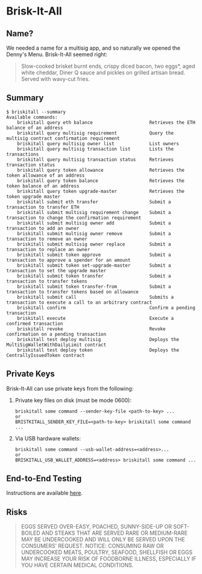 # Brisk-It-All

## Name?

We needed a name for a multisig app, and so naturally we opened the Denny's Menu. Brisk-It-All seemed right:

> Slow-cooked brisket burnt ends, crispy diced bacon, two eggs*, aged white cheddar, Diner Q sauce and pickles on grilled artisan bread. Served with wavy-cut fries.

## Summary

```
$ briskitall --summary
Available commands:
    briskitall query eth balance                     Retrieves the ETH balance of an address
    briskitall query multisig requirement            Query the multisig contract confirmation requirement
    briskitall query multisig owner list             List owners
    briskitall query multisig transaction list       Lists the transactions
    briskitall query multisig transaction status     Retrieves transaction status
    briskitall query token allowance                 Retrieves the token allowance of an address
    briskitall query token balance                   Retrieves the token balance of an address
    briskitall query token upgrade-master            Retrieves the token upgrade master
    briskitall submit eth transfer                   Submit a transaction to transfer ETH
    briskitall submit multisig requirement change    Submit a transaction to change the confirmation requirement
    briskitall submit multisig owner add             Submit a transaction to add an owner
    briskitall submit multisig owner remove          Submit a transaction to remove an owner
    briskitall submit multisig owner replace         Submit a transaction to replace an owner
    briskitall submit token approve                  Submit a transaction to approve a spender for an amount
    briskitall submit token set-upgrade-master       Submit a transaction to set the upgrade master
    briskitall submit token transfer                 Submit a transaction to transfer tokens
    briskitall submit token transfer-from            Submit a transaction to transfer tokens based on allowance
    briskitall submit call                           Submits a transaction to execute a call to an arbitrary contract
    briskitall confirm                               Confirm a pending transaction
    briskitall execute                               Execute a confirmed transaction
    briskitall revoke                                Revoke confirmation on a pending transaction
    briskitall test deploy multisig                  Deploys the MultiSigWalletWithDailyLimit contract
    briskitall test deploy token                     Deploys the CentrallyIssuedToken contract
```

## Private Keys

Brisk-It-All can use private keys from the following:

1. Private key files on disk (must be mode 0600):
    ```
    briskitall some command --sender-key-file <path-to-key> ...
    or
    BRISTKITALL_SENDER_KEY_FILE=<path-to-key> briskitall some command ...
    ```

2. Via USB hardware wallets:
    ```
    briskitall some command --usb-wallet-address=<address>...
    or
    BRISKITALL_USB_WALLET_ADDRESS=<address> briskitall some command ...
    ```

## End-to-End Testing

Instructions are available [here](./test/e2e).

## Risks

> EGGS SERVED OVER-EASY, POACHED, SUNNY-SIDE-UP OR SOFT-BOILED AND STEAKS THAT ARE SERVED RARE OR MEDIUM-RARE MAY BE UNDERCOOKED AND WILL ONLY BE SERVED UPON THE CONSUMERS’ REQUEST. NOTICE: CONSUMING RAW OR UNDERCOOKED MEATS, POULTRY, SEAFOOD, SHELLFISH OR EGGS MAY INCREASE YOUR RISK OF FOODBORNE ILLNESS, ESPECIALLY IF YOU HAVE CERTAIN MEDICAL CONDITIONS.
